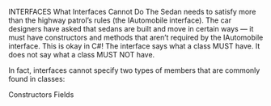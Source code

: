 INTERFACES
What Interfaces Cannot Do
The Sedan needs to satisfy more than the highway patrol’s rules (the IAutomobile interface). The car designers have asked that sedans are built and move in certain ways — it must have constructors and methods that aren’t required by the IAutomobile interface. This is okay in C#! The interface says what a class MUST have. It does not say what a class MUST NOT have.

In fact, interfaces cannot specify two types of members that are commonly found in classes:

Constructors
Fields
